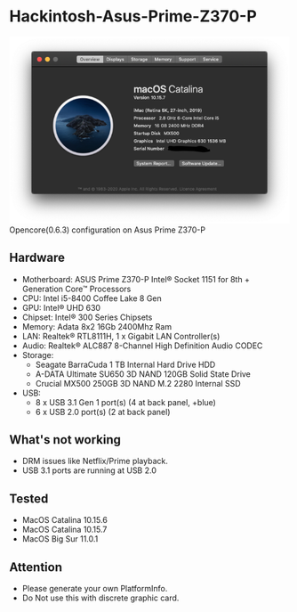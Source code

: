 # Hackintosh-Asus-Prime-Z370-P
<img src="https://raw.githubusercontent.com/prashantpaddune/Hackintosh-Asus-Prime-Z370-P/master/Screenshot%202020-10-23%20at%202.26.15%20PM.png">
Opencore(0.6.3) configuration on Asus Prime Z370-P

## Hardware

* Motherboard: ASUS Prime Z370-P Intel® Socket 1151 for 8th + Generation Core™ Processors
* CPU: Intel i5-8400 Coffee Lake 8 Gen
* GPU: Intel® UHD 630
* Chipset: Intel® 300 Series Chipsets
* Memory: Adata 8x2 16Gb 2400Mhz Ram
* LAN: Realtek® RTL8111H, 1 x Gigabit LAN Controller(s)
* Audio: Realtek® ALC887 8-Channel High Definition Audio CODEC
* Storage:
  * Seagate BarraCuda 1 TB Internal Hard Drive HDD
  * A-DATA Ultimate SU650 3D NAND 120GB Solid State Drive
  * Crucial MX500 250GB 3D NAND M.2 2280 Internal SSD
* USB:
  * 8 x USB 3.1 Gen 1 port(s) (4 at back panel, +blue)
  * 6 x USB 2.0 port(s) (2 at back panel)

## What's not working

* DRM issues like Netflix/Prime playback.
* USB 3.1 ports are running at USB 2.0

## Tested

* MacOS Catalina 10.15.6
* MacOS Catalina 10.15.7
* MacOS Big Sur 11.0.1

## Attention

* Please generate your own PlatformInfo.
* Do Not use this with discrete graphic card.
